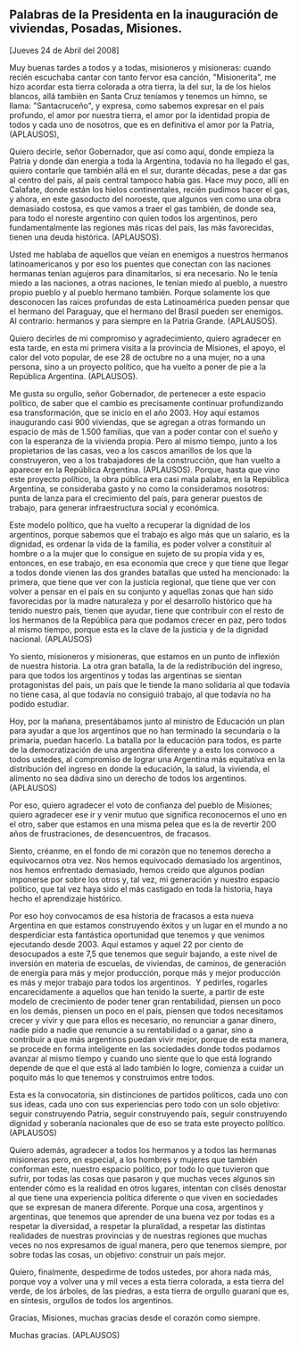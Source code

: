 Palabras de la Presidenta en la inauguración de viviendas, Posadas, Misiones.
-----------------------------------------------------------------------------

[Jueves 24 de Abril del 2008]

Muy buenas tardes a todos y a todas, misioneros y misioneras: cuando
recién escuchaba cantar con tanto fervor esa canción, "Misionerita", me
hizo acordar esta tierra colorada a otra tierra, la del sur, la de los
hielos blancos, allá tambièn en Santa Cruz teníamos y tenemos un himno,
se llama: "Santacruceño", y expresa, como sabemos expresar en el país
profundo, el amor por nuestra tierra, el amor por la identidad propia de
todos y cada uno de nosotros, que es en definitiva el amor por la
Patria, (APLAUSOS),

Quiero decirle, señor Gobernador, que así como aquí, donde empieza la
Patria y donde dan energía a toda la Argentina, todavía no ha llegado el
gas, quiero contarle que también allá en el sur, durante décadas, pese a
dar gas al centro del país, al país central tampoco había gas. Hace muy
poco, allí en Calafate, donde están los hielos continentales, recién
pudimos hacer el gas, y ahora, en este gasoducto del noroeste, que
algunos ven como una obra demasiado costosa, es que vamos a traer el gas
también, de donde sea, para todo el noreste argentino con quien todos
los argentinos, pero fundamentalmente las regiones más ricas del país,
las más favorecidas, tienen una deuda histórica. (APLAUSOS).

Usted me hablaba de aquellos que veían en enemigos a nuestros hermanos
latinoamericanos y por eso los puentes que conectan con las naciones
hermanas tenían agujeros para dinamitarlos, si era necesario. No le
tenía miedo a las naciones, a otras naciones, le tenían miedo al pueblo,
a nuestro propio pueblo y al pueblo hermano también. Porque solamente
los que desconocen las raíces profundas de esta Latinoamérica pueden
pensar que el hermano del Paraguay, que el hermano del Brasil pueden ser
enemigos. Al contrario: hermanos y para siempre en la Patria Grande.
(APLAUSOS).

Quiero decirles de mi compromiso y agradecimiento, quiero agradecer en
esta tarde, en esta mi primera visita a la provincia de Misiones, el
apoyo, el calor del voto popular, de ese 28 de octubre no a una mujer,
no a una persona, sino a un proyecto político, que ha vuelto a poner de
pie a la República Argentina. (APLAUSOS).

Me gusta su orgullo, señor Gobernador, de pertenecer a este espacio
político, de saber que el cambio es precisamente continuar profundizando
esa transformación, que se inicio en el año 2003. Hoy aquí estamos
inaugurando casi 900 viviendas, que se agregan a otras formando un
espacio de más de 1.500 familias, que van a poder contar con el sueño y
con la esperanza de la vivienda propia. Pero al mismo tiempo, junto a
los propietarios de las casas, veo a los cascos amarillos de los que la
construyeron, veo a los trabajadores de la construcción, que han vuelto
a aparecer en la República Argentina. (APLAUSOS). Porque, hasta que vino
este proyecto político, la obra pública era casi mala palabra, en la
República Argentina, se consideraba gasto y no como la consideramos
nosotros: punta de lanza para el crecimiento del país, para generar
puestos de trabajo, para generar infraestructura social y económica.

Este modelo político, que ha vuelto a recuperar la dignidad de los
argentinos, porque sabemos que el trabajo es algo más que un salario, es
la dignidad, es ordenar la vida de la familia, es poder volver a
constituir al hombre o a la mujer que lo consigue en sujeto de su propia
vida y es, entonces, en ese trabajo, en esa economía que crece y que
tiene que llegar a todos donde vienen las dos grandes batallas que usted
ha mencionado: la primera, que tiene que ver con la justicia regional,
que tiene que ver con volver a pensar en el país en su conjunto y
aquellas zonas que han sido favorecidas por la madre naturaleza y por el
desarrollo histórico que ha tenido nuestro país, tienen que ayudar,
tiene que contribuir con el resto de los hermanos de la República para
que podamos crecer en paz, pero todos al mismo tiempo, porque esta es la
clave de la justicia y de la dignidad nacional. (APLAUSOS)

Yo siento, misioneros y misioneras, que estamos en un punto de inflexión
de nuestra historia. La otra gran batalla, la de la redistribución del
ingreso, para que todos los argentinos y todas las argentinas se sientan
protagonistas del país, un país que le tiende la mano solidaria al que
todavía no tiene casa, al que todavía no consiguió trabajo, al que
todavía no ha podido estudiar.

Hoy, por la mañana, presentábamos junto al ministro de Educación un plan
para ayudar a que los argentinos que no han terminado la secundaria o la
primaria, puedan hacerlo. La batalla por la educación para todos, es
parte de la democratización de una argentina diferente y a esto los
convoco a todos ustedes, al compromiso de lograr una Argentina más
equitativa en la distribución del ingreso en donde la educación, la
salud, la vivienda, el alimento no sea dádiva sino un derecho de todos
los argentinos. (APLAUSOS)

Por eso, quiero agradecer el voto de confianza del pueblo de Misiones;
quiero agradecer ese ir y venir mutuo que significa reconocernos el uno
en el otro, saber que estamos en una misma pelea que es la de revertir
200 años de frustraciones, de desencuentros, de fracasos.

Siento, créanme, en el fondo de mi corazón que no tenemos derecho a
equivocarnos otra vez. Nos hemos equivocado demasiado los argentinos,
nos hemos enfrentado demasiado, hemos creído que algunos podían
imponerse por sobre los otros y, tal vez, mi generación y nuestro
espacio político, que tal vez haya sido el más castigado en toda la
historia, haya hecho el aprendizaje histórico.

Por eso hoy convocamos de esa historia de fracasos a esta nueva
Argentina en que estamos construyendo éxitos y un lugar en el mundo a no
desperdiciar esta fantástica oportunidad que tenemos y que venimos
ejecutando desde 2003. Aquí estamos y aquel 22 por ciento de desocupados
a este 7,5 que tenemos que seguir bajando, a este nivel de inversión en
materia de escuelas, de viviendas, de caminos, de generación de energía
para más y mejor producción, porque más y mejor producción es más y
mejor trabajo para todos los argentinos.  Y pedirles, rogarles
encarecidamente a aquellos que han tenido la suerte, a partir de este
modelo de crecimiento de poder tener gran rentabilidad, piensen un poco
en los demás, piensen un poco en el país, piensen que todos necesitamos
crecer y vivir y que para ellos es necesario, no renunciar a ganar
dinero, nadie pido a nadie que renuncie a su rentabilidad o a ganar,
sino a contribuir a que más argentinos puedan vivir mejor, porque de
esta manera, se procede en forma inteligente en las sociedades donde
todos podamos avanzar al mismo tiempo y cuando uno siente que lo que
está logrando depende de que el que está al lado también lo logre,
comienza a cuidar un poquito más lo que tenemos y construimos entre
todos.

Esta es la convocatoria, sin distinciones de partidos políticos, cada
uno con sus ideas, cada uno con sus experiencias pero todo con un solo
objetivo: seguir construyendo Patria, seguir construyendo país, seguir
construyendo dignidad y soberanía nacionales que de eso se trata este
proyecto político. (APLAUSOS)

Quiero además, agradecer a todos los hermanos y a todos las hermanas
misioneras pero, en especial, a los hombres y mujeres que también
conforman este, nuestro espacio político, por todo lo que tuvieron que
sufrir, por todas las cosas que pasaron y que muchas veces algunos sin
entender cómo es la realidad en otros lugares, intentan con clisés
denostar al que tiene una experiencia política diferente o que viven en
sociedades que se expresan de manera diferente. Porque una cosa,
argentinos y argentinas, que tenemos que aprender de una buena vez por
todas es a respetar la diversidad, a respetar la pluralidad, a respetar
las distintas realidades de nuestras provincias y de nuestras regiones
que muchas veces no nos expresamos de igual manera, pero que tenemos
siempre, por sobre todas las cosas, un objetivo: construir un país
mejor.

Quiero, finalmente, despedirme de todos ustedes, por ahora nada más,
porque voy a volver una y mil veces a esta tierra colorada, a esta
tierra del verde, de los árboles, de las piedras, a esta tierra de
orgullo guaraní que es, en síntesis, orgullos de todos los argentinos.

Gracias, Misiones, muchas gracias desde el corazón como siempre.

Muchas gracias. (APLAUSOS)   
